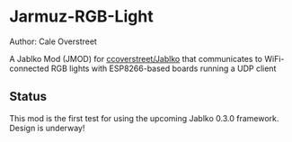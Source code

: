 # Jarmuz-RGB-Light
Author: Cale Overstreet

A Jablko Mod (JMOD) for [ccoverstreet/Jablko](https://github.com/ccoverstreet/Jablko) that communicates to WiFi-connected RGB lights with ESP8266-based boards running a UDP client

## Status

This mod is the first test for using the upcoming Jablko 0.3.0 framework. Design is underway!
